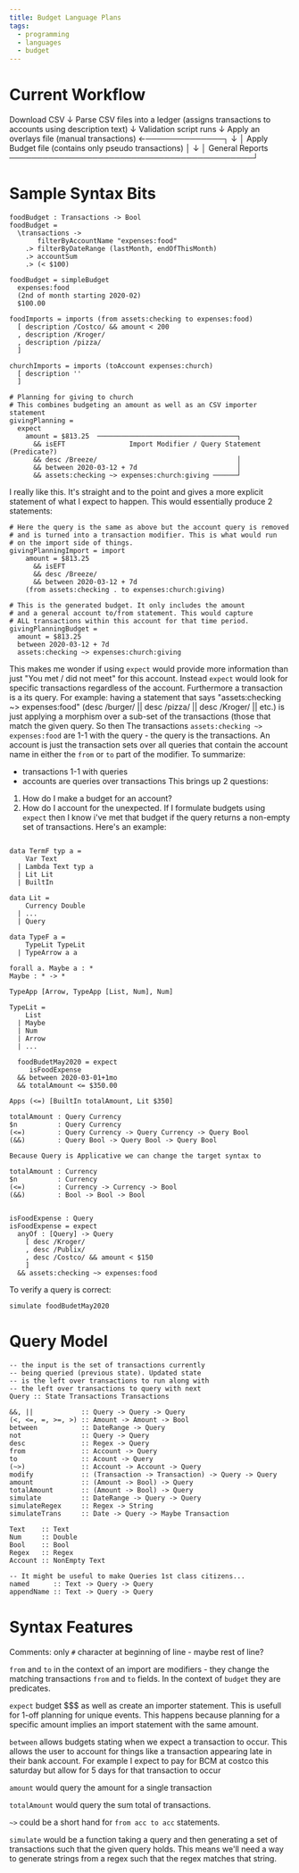 ```yaml
---
title: Budget Language Plans
tags:
  - programming
  - languages
  - budget
---
```


# Current Workflow

Download CSV
 ↓
Parse CSV files into a ledger (assigns transactions to accounts using
description text)
 ↓
Validation script runs 
 ↓
Apply an overlays file (manual transactions) ←──────────────┐
 ↓                                                          │
Apply Budget file (contains only pseudo transactions)       │
 ↓                                                          │
General Reports ────────────────────────────────────────────┘


# Sample Syntax Bits

  ```
  foodBudget : Transactions -> Bool
  foodBudget = 
    \transactions -> 
         filterByAccountName "expenses:food" 
      .> filterByDateRange (lastMonth, endOfThisMonth)
      .> accountSum 
      .> (< $100)
  ```

  ```
  foodBudget = simpleBudget 
    expenses:food 
    (2nd of month starting 2020-02) 
    $100.00
  ```

  ```
  foodImports = imports (from assets:checking to expenses:food)
    [ description /Costco/ && amount < 200
    , description /Kroger/ 
    , description /pizza/
    ]
  ```

  ```
  churchImports = imports (toAccount expenses:church)
    [ description ''
    ]
  ```

  ```
  # Planning for giving to church
  # This combines budgeting an amount as well as an CSV importer statement
  givingPlanning =
    expect  
      amount = $813.25  ───────────────────────────────────┐
        && isEFT                Import Modifier / Query Statement (Predicate?) 
        && desc /Breeze/                                   │
        && between 2020-03-12 + 7d                         │
        && assets:checking ~> expenses:church:giving ──────┘
  ```
I really like this. It's straight and to the point and gives a more explicit
statement of what I expect to happen. This would essentially produce 2
statements:

  ```
  # Here the query is the same as above but the account query is removed
  # and is turned into a transaction modifier. This is what would run
  # on the import side of things.
  givingPlanningImport = import
      amount = $813.25 
        && isEFT 
        && desc /Breeze/
        && between 2020-03-12 + 7d
      (from assets:checking . to expenses:church:giving) 

  # This is the generated budget. It only includes the amount
  # and a general account to/from statement. This would capture
  # ALL transactions within this account for that time period.  
  givingPlanningBudget = 
    amount = $813.25 
    between 2020-03-12 + 7d
    assets:checking ~> expenses:church:giving
  ```
This makes me wonder if using `expect` would provide more information than just
"You met / did not meet" for this account.  Instead `expect` would look for
specific transactions regardless of the account. Furthermore a transaction is a
its query.  For example: having a statement that says "assets:checking ~>
expenses:food" (desc /burger/ || desc /pizza/ || desc /Kroger/ || etc.) is just
applying a morphism over a sub-set of the transactions (those that match the
given query. So then The transactions `assets:checking ~> expenses:food` are
1-1 with the query - the query is the transactions.  An account is just the
transaction sets over all queries that contain the account name in either the
`from` or `to` part of the modifier. To summarize:

  * transactions 1-1 with queries
  * accounts are queries over transactions
This brings up 2 questions:
  
  1. How do I make a budget for an account?
  1. How do I account for the unexpected. 
If I formulate budgets using `expect` then I know i've met that budget if the
query returns a non-empty set of transactions. Here's an example:

  ```

  data TermF typ a =
      Var Text
    | Lambda Text typ a 
    | Lit Lit
    | BuiltIn

  data Lit = 
      Currency Double
    | ...
    | Query 

  data TypeF a =
      TypeLit TypeLit
    | TypeArrow a a

  forall a. Maybe a : *
  Maybe : * -> *

  TypeApp [Arrow, TypeApp [List, Num], Num]

  TypeLit =
      List
    | Maybe
    | Num
    | Arrow
    | ...

    foodBudetMay2020 = expect
       isFoodExpense
    && between 2020-03-01+1mo 
    && totalAmount <= $350.00

  Apps (<=) [BuiltIn totalAmount, Lit $350]

  totalAmount : Query Currency
  $n          : Query Currency
  (<=)        : Query Currency -> Query Currency -> Query Bool
  (&&)        : Query Bool -> Query Bool -> Query Bool

  Because Query is Applicative we can change the target syntax to

  totalAmount : Currency
  $n          : Currency
  (<=)        : Currency -> Currency -> Bool
  (&&)        : Bool -> Bool -> Bool


  isFoodExpense : Query
  isFoodExpense = expect
    anyOf : [Query] -> Query
      [ desc /Kroger/
      , desc /Publix/
      , desc /Costco/ && amount < $150
      ]
    && assets:checking ~> expenses:food
  ```
To verify a query is correct:

  ```
  simulate foodBudetMay2020 
  ```

# Query Model

```{.haskell}
-- the input is the set of transactions currently
-- being queried (previous state). Updated state 
-- is the left over transactions to run along with 
-- the left over transactions to query with next
Query :: State Transactions Transactions

&&, ||            :: Query -> Query -> Query
(<, <=, =, >=, >) :: Amount -> Amount -> Bool 
between           :: DateRange -> Query
not               :: Query -> Query
desc              :: Regex -> Query
from              :: Account -> Query
to                :: Acount -> Query
(~>)              :: Account -> Account -> Query
modify            :: (Transaction -> Transaction) -> Query -> Query
amount            :: (Amount -> Bool) -> Query
totalAmount       :: (Amount -> Bool) -> Query
simulate          :: DateRange -> Query -> Query
simulateRegex     :: Regex -> String
simulateTrans     :: Date -> Query -> Maybe Transaction

Text    :: Text
Num     :: Double
Bool    :: Bool
Regex   :: Regex
Account :: NonEmpty Text

-- It might be useful to make Queries 1st class citizens...
named      :: Text -> Query -> Query
appendName :: Text -> Query -> Query
```

# Syntax Features
  
Comments: only `#` character at beginning of line - maybe rest of line?

`from` and `to` in the context of an import are modifiers - they change the
matching transactions `from` and `to` fields. In the context of `budget` they
are predicates.

`expect` budget $$$ as well as create an importer statement. This is usefull
for 1-off planning for unique events. This happens because planning for a
specific amount implies an import statement with the same amount.

`between` allows budgets stating when we expect a transaction to occur.  This
allows the user to account for things like a transaction appearing late in
their bank account. For example I expect to pay for BCM at costco this saturday
but allow for 5 days for that transaction to occur

`amount` would query the amount for a single transaction

`totalAmount` would query the sum total of transactions.

`~>` could be a short hand for `from acc to acc` statements.


`simulate` would be a function taking a query and then generating a set of
transactions such that the given query holds. This means we'll need a way 
to generate strings from a regex such that the regex matches that string.
